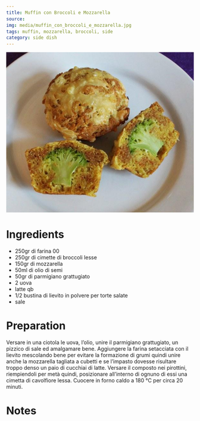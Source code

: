 ```yaml
---
title: Muffin con Broccoli e Mozzarella
source: 
img: media/muffin_con_broccoli_e_mozzarella.jpg
tags: muffin, mozzarella, broccoli, side 
category: side dish
---
```


![Muffin con Broccoli e Mozzarella](media/muffin_con_broccoli_e_mozzarella.jpg)

Ingredients
===========

* 250gr di farina 00
* 250gr di cimette di broccoli lesse
* 150gr di mozzarella
* 50ml di olio di semi
* 50gr di parmigiano grattugiato
* 2 uova
* latte qb
* 1/2 bustina di lievito in polvere per torte salate
* sale

Preparation
===========

Versare in una ciotola le uova, l’olio, unire il parmigiano grattugiato, un pizzico di sale ed amalgamare bene. Aggiungere la farina setacciata con il lievito mescolando bene per evitare la formazione di grumi quindi unire anche la mozzarella tagliata a cubetti e se l’impasto dovesse risultare troppo denso un paio di cucchiai di latte. Versare il composto nei pirottini, riempiendoli per metà quindi, posizionare all’interno di ognuno di essi una cimetta di cavolfiore lessa. Cuocere in forno caldo a 180 °C per circa 20 minuti.

Notes
=====
